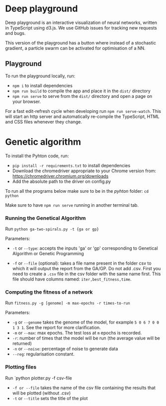 # Deep playground

Deep playground is an interactive visualization of neural networks, written in
TypeScript using d3.js. We use GitHub issues for tracking new requests and bugs.

This version of the playground has a button where instead of a stochastic gradient, a particle swarm can be activated for optimisation of a NN. 

## Playground

To run the playground locally, run:
- `npm i` to install dependencies
- `npm run build` to compile the app and place it in the `dist/` directory
- `npm run serve` to serve from the `dist/` directory and open a page on your browser.

For a fast edit-refresh cycle when developing run `npm run serve-watch`.
This will start an http server and automatically re-compile the TypeScript,
HTML and CSS files whenever they change.

# Genetic algorithm

To install the Pyhton code, run:
- `pip install -r requirements.txt` to install dependencies
- Download the chromedriver appropriate to your Chrome version from: https://chromedriver.chromium.org/downloads
- Add the absolute path to the driver on config.py

To run all the programs below make sure to be in the *pyhton* folder: `cd python`

Make sure to have `npm run serve` running in another terminal tab.
### Running the Genetical Algorithm

Run `python ga-two-spirals.py -t {ga or gp}`

Parameters:
- `-t` or `--type`: accepts the inputs 'ga' or 'gp' corresponding to Genetical Algorithm or Genetic Programming

- `-f` or `--file` (optional): takes a file name present in the folder csv to which it will output the report from the GA/GP. Do not add .csv. First you need to create a `.csv` file in the csv folder with the same name first. This file should have columns named: `iter,best_fitness,time`. 
 
### Computing the fitness of a network

Run `fitness.py -g [genome] -m max-epochs -r times-to-run`

Parameters:

- `-g` or `--genome` takes the genome of the model, for example `5 0 6 7 0 0 1 3 1`. See the report for more clarification.
- `-m` or `--max`: max epochs. The test loss at `m` epochs is recorded.
- `-r`:  number of times that the model will be run (the average value will be returned)
- `-n` or `--noise`: percentage of noise to generate data
- `--reg`: regularisation constant.

### Plotting files

Run `python plotter.py -f csv-file
- `-f or --file` takes the name of the csv file containing the results that will be plotted (without .csv)
- `-t` or `--title` sets the title of the plot
